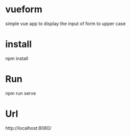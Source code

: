 # vueform
simple vue app to display the input of form to upper case

# install
npm install

# Run
npm run serve

# Url
http://localhost:8080/

